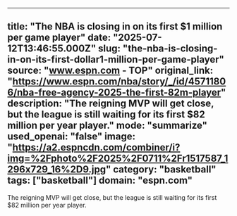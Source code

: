 ---
   title: "The NBA is closing in on its first $1 million per game player"
   date: "2025-07-12T13:46:55.000Z"
   slug: "the-nba-is-closing-in-on-its-first-dollar1-million-per-game-player"
   source: "www.espn.com - TOP"
   original_link: "https://www.espn.com/nba/story/_/id/45711806/nba-free-agency-2025-the-first-82m-player"
   description: "The reigning MVP will get close, but the league is still waiting for its first $82 million per year player."
   mode: "summarize"
   used_openai: "false"
   image: "https://a2.espncdn.com/combiner/i?img=%2Fphoto%2F2025%2F0711%2Fr1517587_1296x729_16%2D9.jpg"
   category: "basketball"
   tags: ["basketball"]
   domain: "espn.com"
  ---
  The reigning MVP will get close, but the league is still waiting for its first $82 million per year player.